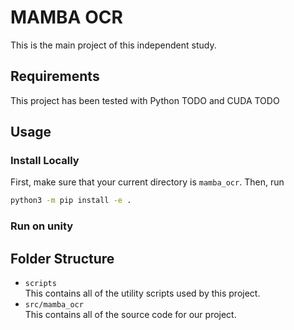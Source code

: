 # MAMBA OCR
This is the main project of this independent study.

## Requirements
This project has been tested with Python TODO and CUDA TODO

## Usage
### Install Locally
First, make sure that your current directory is `mamba_ocr`.
Then, run
```bash
python3 -m pip install -e .
```

### Run on unity

## Folder Structure
- `scripts`\
    This contains all of the utility scripts used by this project.
- `src/mamba_ocr`\
    This contains all of the source code for our project.

